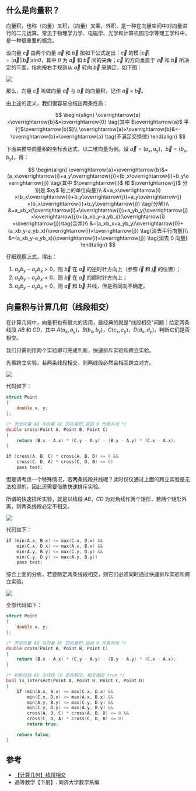## 什么是向量积？

向量积，也称（向量）叉积，（向量）叉乘，外积，是一种在向量空间中对向量进行的二元运算。常见于物理学力学、电磁学、光学和计算机图形学等理工学科中，是一种很重要的概念。

设向量 $\overrightarrow{c}$ 由两个向量 $\overrightarrow{a}$ 和 $\overrightarrow{b}$ 按如下公式定出：$\overrightarrow{c}$ 的模 $|\overrightarrow{c}|=|\overrightarrow{a}||\overrightarrow{b}|sinθ$，其中 $θ$ 为 $\overrightarrow{a}$ 和 $\overrightarrow{b}$ 间的夹角；$\overrightarrow{c}$ 的方向垂直于 $\overrightarrow{a}$ 和 $\overrightarrow{b}$ 所决定的平面，指向按右手规则从 $\overrightarrow{a}$ 转向 $\overrightarrow{b}$ 来确定，如下图：

![](https://cdn.ethsonliu.com/x1/20180326_02.jpg)

那么，向量 $\overrightarrow{c}$ 叫做向量 $\overrightarrow{a}$ 与 $\overrightarrow{b}$ 的向量积，记作 $\overrightarrow{a}×\overrightarrow{b}$。

由上述的定义，我们很容易总结出两条性质：

$$
\begin{align}
\overrightarrow{a}×\overrightarrow{b}&=\overrightarrow{0} \tag{其中 $\overrightarrow{a}$ 平行$\overrightarrow{b}$}\\
\overrightarrow{a}×\overrightarrow{b}&=- \overrightarrow{b}×\overrightarrow{a} \tag{不满足交换律}
\end{align}
$$

下面来推导向量积的坐标表达式，以二维向量为例。设 $\overrightarrow{a}=(a_x, a_y)，\overrightarrow{b}=(b_x, b_y)$，得：

$$
\begin{align}
\overrightarrow{a}×\overrightarrow{b}&=(a_x\overrightarrow{i}+a_y\overrightarrow{j})×(b_x\overrightarrow{i}+b_y\overrightarrow{j}) \tag{其中 $\overrightarrow{i}$ 和 $\overrightarrow{j}$ 分别是 $xy$ 轴上的单位向量}\\
&=a_x\overrightarrow{i}×(b_x\overrightarrow{i}+b_y\overrightarrow{j})+a_y\overrightarrow{j}×(b_x\overrightarrow{i}+b_y\overrightarrow{j}) \tag{分解}\\
&=a_xb_x(\overrightarrow{i}×\overrightarrow{i})+a_yb_y(\overrightarrow{j}×\overrightarrow{j})+(a_xb_y-a_yb_x)(\overrightarrow{i}×\overrightarrow{j})\tag{合并}\\
&=(a_xb_x+a_yb_y)\overrightarrow{0}+(a_xb_y-a_yb_x)(\overrightarrow{i}×\overrightarrow{j}) \tag{消去平行向量}\\
&=(a_xb_y-a_yb_x)(\overrightarrow{i}×\overrightarrow{j}) \tag{消去 0 向量}
\end{align}
$$

仔细观察上式，得出：

1. $a_xb_y-a_yb_x>0$，则 $\overrightarrow{b}$ 在 $\overrightarrow{a}$ 的逆时针方向上（参照 $\overrightarrow{i}$ 和 $\overrightarrow{j}$ 的位置）；
2. $a_xb_y-a_yb_x<0$，则 $\overrightarrow{b}$ 在 $\overrightarrow{a}$ 的顺时针方向上；
3. $a_xb_y-a_yb_x=0$，则 $\overrightarrow{a}$ 和 $\overrightarrow{b}$ 共线，但是否同向不确定。

## 向量积与计算几何（线段相交）

在计算几何中，向量积也有很大的应用，最经典的就是"线段相交"问题：给定两条线段 $AB$ 和 $CD$，其中 $A(a_x, a_y)，B(b_x, b_y)，C(c_x, c_y)，D(d_x, d_y)$，判断它们是否相交。

我们只需利用两个实验即可完成判断，快速排斥实验和跨立实验。

先看跨立实验，若两条线段相交，则两线段必然会相互跨立对方。

![](https://cdn.ethsonliu.com/x1/20180326_03.png)

代码如下：

```c++
struct Point
{
    double x, y;
};

/* 求出向量 AB 与向量 AC 的向量积,返回 0 代表共线 */
double cross(Point A, Point B, Point C)
{
    return (B.x - A.x) * (C.y - A.y) - (B.y - A.y) * (C.x - A.x);
}

if (cross(A, B, C) * cross(A, B, D) <= 0 &&
    cross(C, D, A) * cross(C, D, B) <= 0)
    pass test;
```

但是请考虑一个特殊情况，若两条线段共线呢？此时仅仅通过上面的跨立实验是无法检测的，因此还需要借助快速排斥实验。

所谓的快速排斥实验，就是以线段 $AB$，$CD$ 为对角线作两个矩形，若两个矩形外离，则两条线段必定不相交。

![](https://cdn.ethsonliu.com/x1/20180326_04.png)

代码如下：

```c++
if (min(A.x, B.x) <= max(C.x, D.x) &&
    min(C.x, D.x) <= max(A.x, B.x) &&
    min(A.y, B.y) <= max(C.y, D.y) &&
    min(C.y, D.y) <= max(A.y, B.y))
    pass test;
```

综合上面的分析，若要断定两条线段相交，则它们必须同时通过快速排斥实验和跨立实验。

![](https://cdn.ethsonliu.com/x1/20180326_05.png)

全部代码如下：

```c++
struct Point
{
    double x, y;
};

/* 求出向量 AB 与向量 AC 的向量积,返回 0 代表共线 */
double cross(Point A, Point B, Point C)
{
    return (B.x - A.x) * (C.y - A.y) - (B.y - A.y) * (C.x - A.x);
}

/* 判断线段 AB 与线段 CD 是否相交，相交返回 true */
bool is_intersect(Point A, Point B, Point C, Point D)
{
    if (min(A.x, B.x) <= max(C.x, D.x) &&
        min(C.x, D.x) <= max(A.x, B.x) &&
        min(A.y, B.y) <= max(C.y, D.y) &&
        min(C.y, D.y) <= max(A.y, B.y) &&
        cross(A, B, C) * cross(A, B, D) <= 0 &&
        cross(C, D, A) * cross(C, D, B) <= 0)
        return true;

    return false;
}
```

## 参考

- [【计算几何】线段相交](http://www.cnblogs.com/dwdxdy/p/3230485.html)
- 高等数学【下册】. 同济大学数学系编
